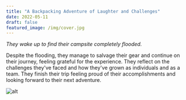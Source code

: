 ```yaml
---
title: "A Backpacking Adventure of Laughter and Challenges"
date: 2022-05-11
draft: false
featured_image: /img/cover.jpg
---
```


*They wake up to find their campsite completely flooded.*

Despite the flooding, they manage to salvage their gear and continue on their journey, feeling grateful for the experience. They reflect on the challenges they've faced and how they've grown as individuals and as a team. They finish their trip feeling proud of their accomplishments and looking forward to their next adventure.

![alt](/img/1a1.png)

